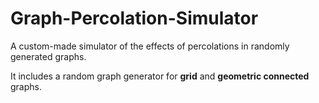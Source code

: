 # Graph-Percolation-Simulator
A custom-made simulator of the effects of percolations in randomly generated graphs.

It includes a random graph generator for **grid** and **geometric connected** graphs.
